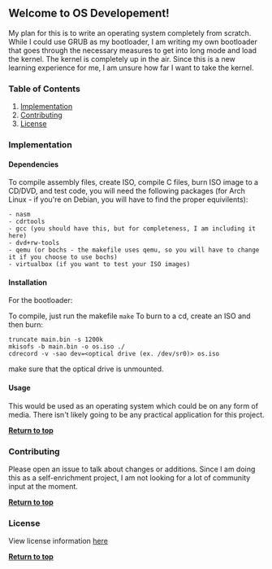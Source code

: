 ## Welcome to OS Developement!

My plan for this is to write an operating system completely from scratch.  While I could use GRUB as my bootloader, I am writing my own bootloader that goes through the necessary measures to get into long mode and load the kernel.  The kernel is completely up in the air.  Since this is a new learning experience for me, I am unsure how far I want to take the kernel.

### Table of Contents
1. [Implementation](#implementation)
2. [Contributing](#contributing)
3. [License](#license)

### Implementation

#### Dependencies

To compile assembly files, create ISO, compile C files, burn ISO image to a CD/DVD, and test code, you will need the following packages (for Arch Linux - if you're on Debian, you will have to find the proper equivilents):

    - nasm
    - cdrtools
    - gcc (you should have this, but for completeness, I am including it here)
    - dvd+rw-tools
    - qemu (or bochs - the makefile uses qemu, so you will have to change it if you choose to use bochs)
    - virtualbox (if you want to test your ISO images)

#### Installation

For the bootloader:

To compile, just run the makefile `make`
To burn to a cd, create an ISO and then burn:

```
truncate main.bin -s 1200k
mkisofs -b main.bin -o os.iso ./
cdrecord -v -sao dev=<optical drive (ex. /dev/sr0)> os.iso
```

make sure that the optical drive is unmounted.

#### Usage

This would be used as an operating system which could be on any form of media.  There isn't likely going to be any practical application for this project.

**[Return to top](#table-of-contents)**

### Contributing

Please open an issue to talk about changes or additions.  Since I am doing this as a self-enrichment project, I am not looking for a lot of community input at the moment.

**[Return to top](#table-of-contents)**

### License

View license information [here](https://github.com/theMike97/OS_Developement/blob/master/LICENSE) 

**[Return to top](#table-of-contents)**
